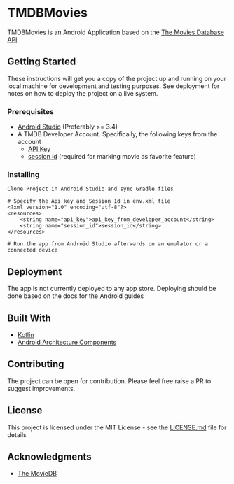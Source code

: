 # TMDBMovies

TMDBMovies is an Android Application based on the [The Movies Database API](https://www.themoviedb.org/documentation/api)

## Getting Started

These instructions will get you a copy of the project up and running on your local machine for development and testing purposes. See deployment for notes on how to deploy the project on a live system.

### Prerequisites

* [Android Studio](developer.android.com/studio/) (Preferably >= 3.4)
* A TMDB Developer Account. Specifically, the following keys from the account
  * [API Key](https://www.themoviedb.org/settings/api)
  * [session id](https://developers.themoviedb.org/3/authentication/validate-request-token) (required for marking movie as favorite feature)


### Installing

```
Clone Project in Android Studio and sync Gradle files
```
```
# Specify the Api key and Session Id in env.xml file
<?xml version="1.0" encoding="utf-8"?>
<resources>
    <string name="api_key">api_key_from_developer_account</string>
    <string name="session_id">session_id</string>
</resources>
```
```
# Run the app from Android Studio afterwards on an emulator or a connected device
```

## Deployment

The app is not currently deployed to any app store. Deploying should be done based on the docs for the Android guides

## Built With

* [Kotlin](https://kotlinlang.org)
* [Android Architecture Components](https://developer.android.com/topic/libraries/architecture)

## Contributing

The project can be open for contribution. Please feel free raise a PR to suggest improvements.

## License

This project is licensed under the MIT License - see the [LICENSE.md](LICENSE.md) file for details

## Acknowledgments

* [The MovieDB](www.themoviedb.org/)
